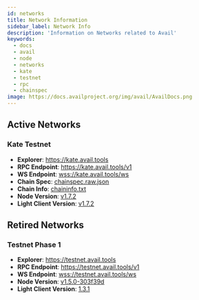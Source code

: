 ```yaml
---
id: networks
title: Network Information
sidebar_label: Network Info
description: 'Information on Networks related to Avail'
keywords:
  - docs
  - avail
  - node
  - networks
  - kate
  - testnet
  - rpc
  - chainspec
image: https://docs.availproject.org/img/avail/AvailDocs.png
---
```


## Active Networks

### Kate Testnet

- **Explorer**: [<ins>https://kate.avail.tools</ins>](https://kate.avail.tools)
- **RPC Endpoint**: [<ins>https://kate.avail.tools/v1</ins>](https://kate.avail.tools/v1)
- **WS Endpoint**: [<ins>wss://kate.avail.tools/ws</ins>](wss://kate.avail.tools/ws)
- **Chain Spec**: [<ins>chainspec.raw.json</ins>](https://kate.avail.tools/#/explorer/chainspec)
- **Chain Info**: [<ins>chaininfo.txt</ins>](https://kate.avail.tools/chaininfo.txt)
- **Node Version**: [<ins>v1.7.2</ins>](https://github.com/availproject/avail/releases/tag/v1.7.2)
- **Light Client Version**: [<ins>v1.7.2</ins>](https://github.com/availproject/avail-light/releases/tag/v1.7.2)

## Retired Networks

### Testnet Phase 1

- **Explorer**: [<ins>https://testnet.avail.tools</ins>](https://testnet.avail.tools)
- **RPC Endpoint**: [<ins>https://testnet.avail.tools/v1</ins>](https://testnet.avail.tools/v1)
- **WS Endpoint**: [<ins>wss://testnet.avail.tools/ws</ins>](wss://testnet.avail.tools/ws)
- **Node Version**: [<ins>v1.5.0-303f39d</ins>](https://github.com/availproject/avail/releases/tag/v1.5.0-303f39d)
- **Light Client Version**: [<ins>1.3.1</ins>](https://github.com/availproject/avail-light/releases/tag/v1.3.1)
